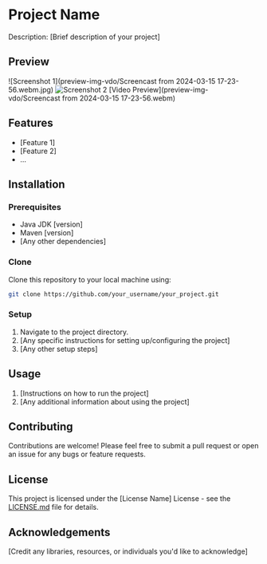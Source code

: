 
# Project Name

Description: [Brief description of your project]

## Preview

![Screenshot 1](preview-img-vdo/Screencast from 2024-03-15 17-23-56.webm.jpg)
![Screenshot 2](link_to_screenshot2.jpg)
[Video Preview](preview-img-vdo/Screencast from 2024-03-15 17-23-56.webm)

## Features

- [Feature 1]
- [Feature 2]
- ...

## Installation

### Prerequisites

- Java JDK [version]
- Maven [version]
- [Any other dependencies]

### Clone

Clone this repository to your local machine using:

```bash
git clone https://github.com/your_username/your_project.git
```

### Setup

1. Navigate to the project directory.
2. [Any specific instructions for setting up/configuring the project]
3. [Any other setup steps]

## Usage

1. [Instructions on how to run the project]
2. [Any additional information about using the project]

## Contributing

Contributions are welcome! Please feel free to submit a pull request or open an issue for any bugs or feature requests.

## License

This project is licensed under the [License Name] License - see the [LICENSE.md](LICENSE.md) file for details.

## Acknowledgements

[Credit any libraries, resources, or individuals you'd like to acknowledge]
